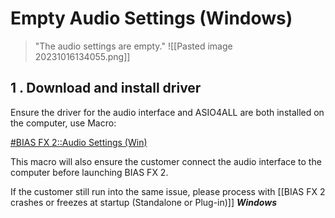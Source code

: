 # Empty Audio Settings (Windows)
>"The audio settings are empty."
![[Pasted image 20231016134055.png]]

## 1 . Download and install driver

Ensure the driver for the audio interface and ASIO4ALL are both installed on the computer, use Macro:

<u>#BIAS FX 2::Audio Settings (Win)</u>

This macro will also ensure the customer connect the audio interface to the computer before launching BIAS FX 2. 

If the customer still run into the same issue, please process with [[BIAS FX 2 crashes or freezes at startup (Standalone or Plug-in)]] 
***Windows***
